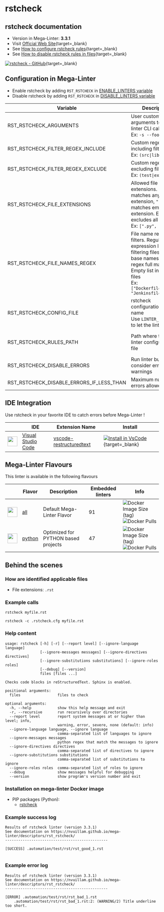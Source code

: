 <!-- markdownlint-disable MD033 MD041 -->
<!-- Generated by .automation/build.py, please do not update manually -->
# rstcheck

## rstcheck documentation

- Version in Mega-Linter: **3.3.1**
- Visit [Official Web Site](https://github.com/myint/rstcheck#readme){target=_blank}
- See [How to configure rstcheck rules](https://github.com/myint/rstcheck#configuration-file){target=_blank}
- See [How to disable rstcheck rules in files](https://github.com/myint/rstcheck#ignore-specific-errors){target=_blank}

[![rstcheck - GitHub](https://gh-card.dev/repos/myint/rstcheck.svg?fullname=)](https://github.com/myint/rstcheck){target=_blank}

## Configuration in Mega-Linter

- Enable rstcheck by adding `RST_RSTCHECK` in [ENABLE_LINTERS variable](https://nvuillam.github.io/mega-linter/configuration/#activation-and-deactivation)
- Disable rstcheck by adding `RST_RSTCHECK` in [DISABLE_LINTERS variable](https://nvuillam.github.io/mega-linter/configuration/#activation-and-deactivation)

| Variable                                 | Description                                                                                                                                                                                  | Default value                                    |
|------------------------------------------|----------------------------------------------------------------------------------------------------------------------------------------------------------------------------------------------|--------------------------------------------------|
| RST_RSTCHECK_ARGUMENTS                   | User custom arguments to add in linter CLI call<br/>Ex: `-s --foo "bar"`                                                                                                                     |                                                  |
| RST_RSTCHECK_FILTER_REGEX_INCLUDE        | Custom regex including filter<br/>Ex: `(src\|lib)`                                                                                                                                           | Include every file                               |
| RST_RSTCHECK_FILTER_REGEX_EXCLUDE        | Custom regex excluding filter<br/>Ex: `(test\|examples)`                                                                                                                                     | Exclude no file                                  |
| RST_RSTCHECK_FILE_EXTENSIONS             | Allowed file extensions. `"*"` matches any extension, `""` matches empty extension. Empty list excludes all files<br/>Ex: `[".py", ""]`                                                      | `[".rst"]`                                       |
| RST_RSTCHECK_FILE_NAMES_REGEX            | File name regex filters. Regular expression list for filtering files by their base names using regex full match. Empty list includes all files<br/>Ex: `["Dockerfile(-.+)?", "Jenkinsfile"]` | Include every file                               |
| RST_RSTCHECK_CONFIG_FILE                 | rstcheck configuration file name</br>Use `LINTER_DEFAULT` to let the linter find it                                                                                                          | `.rstcheck.cfg`                                  |
| RST_RSTCHECK_RULES_PATH                  | Path where to find linter configuration file                                                                                                                                                 | Workspace folder, then Mega-Linter default rules |
| RST_RSTCHECK_DISABLE_ERRORS              | Run linter but consider errors as warnings                                                                                                                                                   | `false`                                          |
| RST_RSTCHECK_DISABLE_ERRORS_IF_LESS_THAN | Maximum number of errors allowed                                                                                                                                                             | `0`                                              |

## IDE Integration

Use rstcheck in your favorite IDE to catch errors before Mega-Linter !

| <!-- -->                                                                                                                                     | IDE                                                  | Extension Name                                                                                  | Install                                                                                                                                                                         |
|----------------------------------------------------------------------------------------------------------------------------------------------|------------------------------------------------------|-------------------------------------------------------------------------------------------------|---------------------------------------------------------------------------------------------------------------------------------------------------------------------------------|
| <img src="https://github.com/nvuillam/mega-linter/raw/master/docs/assets/icons/vscode.ico" alt="" height="32px" class="megalinter-icon"></a> | [Visual Studio Code](https://code.visualstudio.com/) | [vscode-restructuredtext](https://marketplace.visualstudio.com/items/lextudio.restructuredtext) | [![Install in VsCode](https://github.com/nvuillam/mega-linter/raw/master/docs/assets/images/btn_install_vscode.png)](vscode:extension/lextudio.restructuredtext){target=_blank} |

## Mega-Linter Flavours

This linter is available in the following flavours

| <!-- -->                                                                                                                                                  | Flavor                                                           | Description                         | Embedded linters | Info                                                                                                                                                                                 |
|-----------------------------------------------------------------------------------------------------------------------------------------------------------|------------------------------------------------------------------|-------------------------------------|------------------|--------------------------------------------------------------------------------------------------------------------------------------------------------------------------------------|
| <img src="https://github.com/nvuillam/mega-linter/raw/master/docs/assets/images/mega-linter-square.png" alt="" height="32px" class="megalinter-icon"></a> | [all](https://nvuillam.github.io/mega-linter/supported-linters/) | Default Mega-Linter Flavor          | 91               | ![Docker Image Size (tag)](https://img.shields.io/docker/image-size/nvuillam/mega-linter/v4) ![Docker Pulls](https://img.shields.io/docker/pulls/nvuillam/mega-linter)               |
| <img src="https://github.com/nvuillam/mega-linter/raw/master/docs/assets/icons/python.ico" alt="" height="32px" class="megalinter-icon"></a>              | [python](https://nvuillam.github.io/mega-linter/flavors/python/) | Optimized for PYTHON based projects | 47               | ![Docker Image Size (tag)](https://img.shields.io/docker/image-size/nvuillam/mega-linter-python/v4) ![Docker Pulls](https://img.shields.io/docker/pulls/nvuillam/mega-linter-python) |

## Behind the scenes

### How are identified applicable files

- File extensions: `.rst`

<!-- markdownlint-disable -->
<!-- /* cSpell:disable */ -->

### Example calls

```shell
rstcheck myfile.rst
```

```shell
rstcheck -c .rstcheck.cfg myfile.rst
```


### Help content

```shell
usage: rstcheck [-h] [-r] [--report level] [--ignore-language language]
                [--ignore-messages messages] [--ignore-directives directives]
                [--ignore-substitutions substitutions] [--ignore-roles roles]
                [--debug] [--version]
                files [files ...]

Checks code blocks in reStructuredText. Sphinx is enabled.

positional arguments:
  files                 files to check

optional arguments:
  -h, --help            show this help message and exit
  -r, --recursive       run recursively over directories
  --report level        report system messages at or higher than level; info,
                        warning, error, severe, none (default: info)
  --ignore-language language, --ignore language
                        comma-separated list of languages to ignore
  --ignore-messages messages
                        python regex that match the messages to ignore
  --ignore-directives directives
                        comma-separated list of directives to ignore
  --ignore-substitutions substitutions
                        comma-separated list of substitutions to ignore
  --ignore-roles roles  comma-separated list of roles to ignore
  --debug               show messages helpful for debugging
  --version             show program's version number and exit
```

### Installation on mega-linter Docker image

- PIP packages (Python):
  - [rstcheck](https://pypi.org/project/rstcheck)

### Example success log

```shell
Results of rstcheck linter (version 3.3.1)
See documentation on https://nvuillam.github.io/mega-linter/descriptors/rst_rstcheck/
-----------------------------------------------

[SUCCESS] .automation/test/rst/rst_good_1.rst
    

```

### Example error log

```shell
Results of rstcheck linter (version 3.3.1)
See documentation on https://nvuillam.github.io/mega-linter/descriptors/rst_rstcheck/
-----------------------------------------------

[ERROR] .automation/test/rst/rst_bad_1.rst
    .automation/test/rst/rst_bad_1.rst:2: (WARNING/2) Title underline too short.

```
